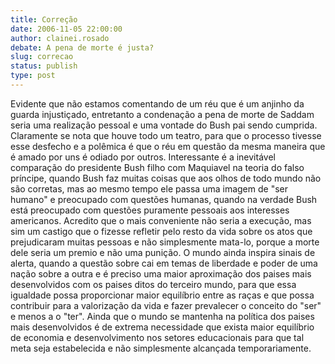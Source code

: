 ```yaml
---
title: Correção
date: 2006-11-05 22:00:00
author: clainei.rosado
debate: A pena de morte é justa?
slug: correcao
status: publish 
type: post
---
```


Evidente que não estamos comentando de um réu que é um anjinho da guarda injustiçado, entretanto a condenação a pena de morte de Saddam seria uma realização pessoal e uma vontade do Bush pai sendo cumprida. Claramente se nota que houve todo um teatro, para que o processo tivesse esse desfecho e a polêmica é que o réu em questão da mesma maneira que é amado por uns é odiado por outros. Interessante é a inevitável comparação do presidente Bush filho com Maquiavel na teoria do falso príncipe, quando Bush faz muitas coisas que aos olhos de todo mundo não são corretas, mas ao mesmo tempo ele passa uma imagem de "ser humano" e preocupado com questões humanas, quando na verdade Bush está preocupado com questões puramente pessoais aos interesses americanos. Acredito que o mais conveniente não seria a execução, mas sim um castigo que o fizesse refletir pelo resto da vida sobre os atos que prejudicaram muitas pessoas e não simplesmente mata-lo, porque a morte dele seria um premio e não uma punição. O mundo ainda inspira sinais de alerta, quando a questão sobre cai em temas de liberdade e poder de uma nação sobre a outra e é preciso uma maior aproximação dos paises mais desenvolvidos com os paises ditos do terceiro mundo, para que essa igualdade possa proporcionar maior equilíbrio entre as raças e que possa contribuir para a valorização da vida e fazer prevalecer o conceito do "ser" e menos a o "ter". Ainda que o mundo se mantenha na política dos paises mais desenvolvidos é de extrema necessidade que exista maior equilíbrio de economia e desenvolvimento nos setores educacionais para que tal meta seja estabelecida e não simplesmente alcançada temporariamente.
